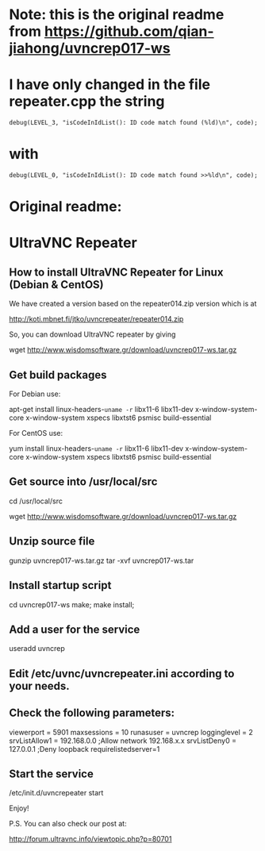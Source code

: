 # Note: this is the original readme from https://github.com/qian-jiahong/uvncrep017-ws
# I have only changed in the file repeater.cpp the string 
```
debug(LEVEL_3, "isCodeInIdList(): ID code match found (%ld)\n", code);
```
# with
```
debug(LEVEL_0, "isCodeInIdList(): ID code match found >>%ld\n", code);
```

# Original readme:

# UltraVNC Repeater

## How to install UltraVNC Repeater for Linux (Debian & CentOS)

We have created a version based on the repeater014.zip version which is at

http://koti.mbnet.fi/jtko/uvncrepeater/repeater014.zip

So, you can download UltraVNC repeater by giving 

wget http://www.wisdomsoftware.gr/download/uvncrep017-ws.tar.gz

## Get build packages
For Debian use:

apt-get install linux-headers-`uname -r` libx11-6 libx11-dev x-window-system-core x-window-system xspecs libxtst6 psmisc build-essential

For CentOS use:

yum install linux-headers-`uname -r` libx11-6 libx11-dev x-window-system-core x-window-system xspecs libxtst6 psmisc build-essential

## Get source into /usr/local/src

cd /usr/local/src

wget http://www.wisdomsoftware.gr/download/uvncrep017-ws.tar.gz


## Unzip source file
gunzip uvncrep017-ws.tar.gz
tar -xvf uvncrep017-ws.tar

## Install startup script
cd uvncrep017-ws
make; make install;

## Add a user for the service
useradd uvncrep

## Edit /etc/uvnc/uvncrepeater.ini according to your needs.
## Check the following parameters:
viewerport = 5901
maxsessions = 10
runasuser = uvncrep
logginglevel = 2
srvListAllow1 = 192.168.0.0 ;Allow network 192.168.x.x
srvListDeny0 = 127.0.0.1 ;Deny loopback
requirelistedserver=1

## Start the service
/etc/init.d/uvncrepeater start

Enjoy!

P.S. You can also check our post at:

http://forum.ultravnc.info/viewtopic.php?p=80701
